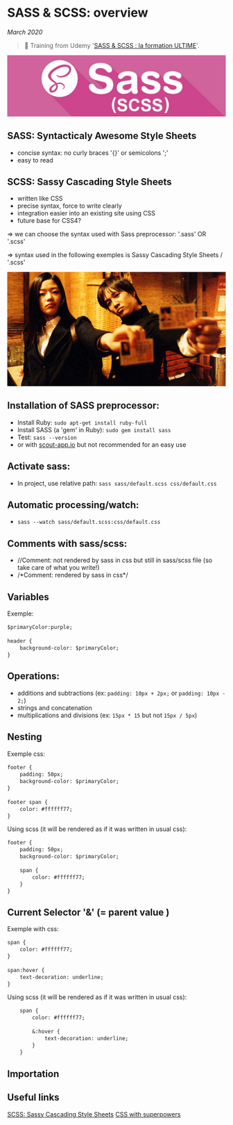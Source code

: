 # SASS & SCSS: overview

*March 2020*

> 🔨 Training from Udemy
'[SASS & SCSS : la formation ULTIME](https://www.udemy.com/course/sass-scss-la-formation-ultime/)'.

![sass logo](readme-img/sass-logo.png)

## SASS: Syntacticaly Awesome Style Sheets

- concise syntax: no curly braces '{}' or semicolons ';'
- easy to read

## SCSS: Sassy Cascading Style Sheets

- written like CSS
- precise syntax, force to write clearly
- integration easier into an existing site using CSS
- future base for CSS4?

=> we can choose the syntax used with Sass preprocessor: '.sass' OR '.scss'

=> syntax used in the following exemples is Sassy Cascading Style Sheets / '.scss'

![My Sassy Cascading Style Sheets](readme-img/my-sassy.jpg)

## Installation of SASS preprocessor:

- Install Ruby: `sudo apt-get install ruby-full`
- Install SASS (a 'gem' in Ruby): `sudo gem install sass`
- Test: `sass --version`
- or with [scout-app.io](scout-app.io) but not recommended for an easy use

## Activate sass:

- In project, use relative path: `sass sass/default.scss css/default.css`

## Automatic processing/watch:

- `sass --watch sass/default.scss:css/default.css`

## Comments with sass/scss:

- //Comment: not rendered by sass in css but still in sass/scss file
(so take care of what you write!)
- /\*Comment: rendered by sass in css\*/

## Variables

Exemple:

```
$primaryColor:purple;

header {
    background-color: $primaryColor;
}

```

## Operations:

- additions and subtractions (ex: `padding: 10px + 2px;` or `padding: 10px - 2;`)
- strings and concatenation
- multiplications and divisions (ex: `15px * 15` but not `15px / 5px`)

## Nesting

Exemple css:

```
footer {
    padding: 50px;
    background-color: $primaryColor;
}

footer span {
    color: #ffffff77;
}
```

Using scss (it will be rendered as if it was written in usual css):

```
footer {
    padding: 50px;
    background-color: $primaryColor;

    span {
        color: #ffffff77;
    }
}
```

## Current Selector '&' (= parent value )

Exemple with  css:

```
span {
    color: #ffffff77;
}

span:hover {
    text-decoration: underline;
}
```

Using scss (it will be rendered as if it was written in usual css):

```
    span {
        color: #ffffff77;

        &:hover {
            text-decoration: underline;
        }
    }
```

## Importation




## Useful links
[SCSS: Sassy Cascading Style Sheets](https://sharkcoder.com/tools/scss)
[CSS with superpowers](https://marksheet.io/sass.html)
[]()
[]()
[]()
[]()